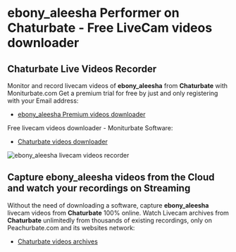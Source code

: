 # ebony_aleesha Performer on Chaturbate - Free LiveCam videos downloader

## Chaturbate Live Videos Recorder

Monitor and record livecam videos of **ebony_aleesha** from **Chaturbate** with Moniturbate.com
Get a premium trial for free by just and only registering with your Email address:
* [ebony_aleesha Premium videos downloader](https://moniturbate.com/request-demo-licence-key.html)

Free livecam videos downloader - Moniturbate Software:
* [Chaturbate videos downloader](https://moniturbate.com/moniturbate-download-software.html)

![ebony_aleesha livecam videos recorder](https://peachurnet.com/templates/moniturbate-software.png)


## Capture ebony_aleesha videos from the Cloud and watch your recordings on Streaming

Without the need of downloading a software, capture **ebony_aleesha** livecam videos from **Chaturbate** 100% online.
Watch Livecam archives from **Chaturbate** unlimitedly from thousands of existing recordings, only on Peachurbate.com and its websites network:
* [Chaturbate videos archives](https://peachurnet.com/)